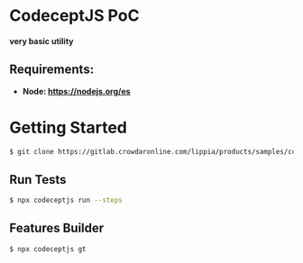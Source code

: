 # CodeceptJS PoC

#### very basic utility

## Requirements:
+ **Node: https://nodejs.org/es**

# Getting Started

```bash
$ git clone https://gitlab.crowdaronline.com/lippia/products/samples/codeceptjs-sample.git && cd "$(basename "$_" .git)"
```

## Run Tests
```bash
$ npx codeceptjs run --steps
```

## Features Builder
```bash
$ npx codeceptjs gt
```